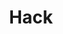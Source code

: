 ---
blog: http://hhvm.com/blog
facebook: https://code.facebook.com/projects
git: https://github.com/facebook/hhvm
logohandle: hacklang
sort: hacklang
title: Hack
twitter: https://x.com/hacklang
website: https://hacklang.org/
---